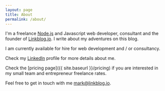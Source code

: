 ```yaml
---
layout: page
title: About
permalink: /about/
---
```


I'm a freelance [Node.js](https://en.wikipedia.org/wiki/Node.js) and Javascript web developer, consultant and the founder of [Linkblog.io](https://linkblog.io). I write about my adventures on this blog.

I am currently available for hire for web development and / or consultancy.

Check my [LinkedIn](https://www.linkedin.com/in/markjgsmith) profile for more details about me.

Check the [pricing page]({{ site.baseurl }}/pricing) if you are interested in my small team and entrepreneur freelance rates.

Feel free to get in touch with me mark@linkblog.io.
